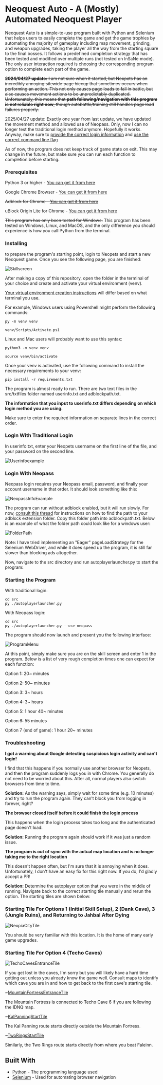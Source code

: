 # Neoquest Auto - A (Mostly) Automated Neoquest Player

Neoquest Auto is a simple-to-use program built with Python and Selenium that helps users to easily
complete the game and get the game trophies by automating the majority of gameplay including map movement, grinding,
and weapon upgrades, taking the player all the way from the starting square to the final bosses.
It follows a predefined completion strategy that has been tested and modified over multiple runs
(not tested on InSaNe mode).
The only user interaction required is choosing the corresponding program option to complete
each part of the game.

~~**2024/04/27 update:** I am not sure when it started, but Neopets has an incredibly annoying sitewide page hiccup that sometimes occurs when performing an action.
This not only causes page loads to fail in battle, but also causes movement actions to be unpredictably duplicated.
Unfortunately, this means that **path following/navigation with this program is not reliable right now**, though autobattle/training still handles page load failures properly.~~

2025/04/27 update: Exactly one year from last update, we have updated the movement method and
allowed use of Neopass. Only, now I can no longer test the traditional login method anymore.
Hopefully it works. Anyway, make sure to [provide the correct login information](#login-with-neopass) and [use the correct command line flag](#starting-the-program)

As of now, the program does not keep track of game state on exit.
This may change in the future, but make sure you can run each function to completion before starting.

### Prerequisites

Python 3 or higher - [You can get it from here](https://www.python.org/downloads/)

Google Chrome Browser - [You can get it from here](https://www.google.com/intl/en_ca/chrome/)

~~Adblock for Chrome - [You can get it from here](https://chrome.google.com/webstore/detail/adblock-%E2%80%94-best-ad-blocker/gighmmpiobklfepjocnamgkkbiglidom)~~

uBlock Origin Lite for Chrome - [You can get it from here](https://chromewebstore.google.com/detail/ublock-origin-lite/ddkjiahejlhfcafbddmgiahcphecmpfh)

~~This program has only been tested for Windows.~~
This program has been tested on Windows, Linux, and MacOS, and the only difference you should
experience is how you call Python from the terminal.

### Installing

to prepare the program's starting point, login to Neopets and start a new Neoquest game. Once you see the following
page, you are finished:

![Skillscreen](readmeresources/skillscreen.jpg)

After making a copy of this repository, open the folder in the terminal of your choice and create and activate your
virtual environment (venv).

[Your virtual environment creation instructions](https://docs.python.org/3/library/venv.html) will differ based on
what terminal you use.

For example, Windows users using Powershell might perform the following commands:

```
py -m venv venv

venv/Scripts/Activate.ps1
```

Linux and Mac users will probably want to use this syntax:

```
python3 -m venv venv

source venv/bin/activate
```

Once your venv is activated, use the following command to install the necessary requirements to
your venv:

```
pip install -r requirements.txt
```

The program is almost ready to run. There are two text files in the src/txtfiles folder named userinfo.txt and
adblockpath.txt.

**The information that you input to userinfo.txt differs depending on which login method you are
using.**

Make sure to enter the required information on separate lines in the correct order.

### Login With Traditional Login

In userinfo.txt, enter your Neopets username on the first line of the file,
and your password on the second line.

![Userinfoexample](readmeresources/userinfoexample.jpg)

### Login With Neopass

Neopass login requires your Neopass email, password, and finally your account username in that
order. It should look something like this:

![NeopassInfoExample](readmeresources/neopassinfoexample.jpg)

The program can run without adblock enabled, but it will run slowly.
For now, [consult this thread](https://www.reddit.com/r/learnpython/comments/4zzn69/how_do_i_get_adblockplus_to_work_with_selenium/)
for instructions on how to find the path to your adblock extension folder.
Copy this folder path into adblockpath.txt.
Below is an example of what the folder path could look like for a windows user:

![FolderPath](readmeresources/extensionfolderexample.jpg)

Note: I have tried implementing an "Eager" pageLoadStrategy for the Selenium WebDriver,
and while it does speed up the program, it is still far slower than blocking ads altogether.

Now, navigate to the src directory and run autoplayerlauncher.py to start the program:

### Starting the Program

With traditional login:

```
cd src
py ./autoplayerlauncher.py
```

With Neopass login:

```
cd src
py ./autoplayerlauncher.py --use-neopass
```

The program should now launch and present you the following interface:

![ProgramMenu](readmeresources/programmenuexample.jpg)

At this point, simply make sure you are on the skill screen and enter 1 in the program.
Below is a list of very rough completion times one can expect for each function:

Option 1: 20~ minutes

Option 2: 50~ minutes

Option 3: 3~ hours

Option 4: 3~ hours

Option 5: 1 hour 40~ minutes

Option 6: 55 minutes

Option 7 (end of game): 1 hour 20~ minutes

### Troubleshooting

**I got a warning about Google detecting suspicious login activity and can't login!**

I find that this happens if you normally use another browser for Neopets, and then the program
suddenly logs you in with Chrome. You generally do not need to be worried about this. After all,
normal players also switch browsers from time to time.

**Solution:** As the warning says, simply wait for some time (e.g. 10 minutes) and try to run the program again.
They can't block you from logging in forever, right?

**The browser closed itself before it could finish the login process**

This happens when the login process takes too long and the authenticated page doesn't load.

**Solution:** Running the program again should work if it was just a random issue.

**The program is out of sync with the actual map location and is no longer taking me to the right
location**

This doesn't happen often, but I'm sure that it is annoying when it does. Unfortunately, I don't
have an easy fix for this right now. If you do, I'd gladly accept a PR!

**Solution:** Determine the autoplayer option that you were in the middle of running. Navigate back
to the correct starting tile manually and rerun the option. The starting tiles are shown below:

### Starting Tile For Options 1 (Initial Skill Setup), 2 (Dank Cave), 3 (Jungle Ruins), and Returning to Jahbal After Dying

![NeopiaCityTile](readmeresources/StartingTileImages/common_start_tile.jpg)

You should be very familiar with this location. It is the home of many early game upgrades.

### Starting Tile For Option 4 (Techo Caves)

![TechoCavesEntranceTile](readmeresources/StartingTileImages/techo_caves_start_tile.jpg)

If you get lost in the caves, I'm sorry but you will likely have a hard time getting out unless you
already know the game well. Consult maps to identify which cave you are in and how to get back to
the first cave's starting tile.

~[MountainFortressEntranceTile](readmeresources/StartingTileImages/mountain_fortress_start_tile.jpg)

The Mountain Fortress is connected to Techo Cave 6 if you are following the IDNQ map.

~[KalPanningStartTile](readmeresources/StartingTileImages/kal_panning_start_tile.jpg)

The Kal Panning route starts directly outside the Mountain Fortress.

~[TwoRingsStartTile](readmeresources/StartingTileImages/two_rings_grind_start_tile.jpg)

Similarly, the Two Rings route starts directly from where you beat Faleinn.

## Built With

- [Python](https://www.python.org) - The programming language used
- [Selenium](https://www.selenium.dev) - Used for automating browser navigation

